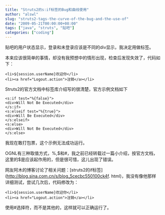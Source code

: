 ```yaml
---
title: "Struts2的s:if标签的Bug和曲线使用"
author: "alswl"
slug: "struts2-tags-the-curve-of-the-bug-and-the-use-of"
date: "2009-05-21T00:00:00+08:00"
tags: ["java", "struts", "贴吧"]
categories: ["coding"]
---
```


贴吧的用户状态显示，登录和未登录应该是不同的div显示，我决定用做标签。

本来应该很简单的事情，却没有我预想中的情形出现，检查后发现失效了，代码如下：

    <li>${session.userName}欢迎你</li>
    <li><a href="Logout.action">注销</a></li>

Struts2的官方文档中标签库介绍写的很清楚，官方示例文档如下

    <s:if test="%{false}">
    <div>Will Not Be Executed</div>
    </s:if>
    <s:elseif test="%{true}">
    <div>Will Be Executed</div>
    </s:elseif>
    <s:else>
    <div>Will Not Be Executed</div>
    </s:else>

我现在敢打包票，这个示例无法成功运行。

OGNL有三种取值方式，%,$和#，我之前已经转载过一篇小介绍，按官方文档，这里的$是应该起作用的，但是很可惜，这儿出现了错误。

网友阿木的博客讨论了相关问题：[struts2的if标签](http://blog.sina.com.cn/s/blog_5cecbc550100ck4f.
html)，我没有像他那样详细测试，尝试几次后，代码修改为：

    <li>${session.userName}欢迎你</li>
    <li><a href="Logout.action">注销</a></li>

使用#选择符，而不是其他的，这样就可以正确运行了。
